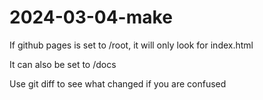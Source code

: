 # 2024-03-04-make

If github pages is set to /root, it will only look for index.html

It can also be set to /docs

Use git diff to see what changed if you are confused
